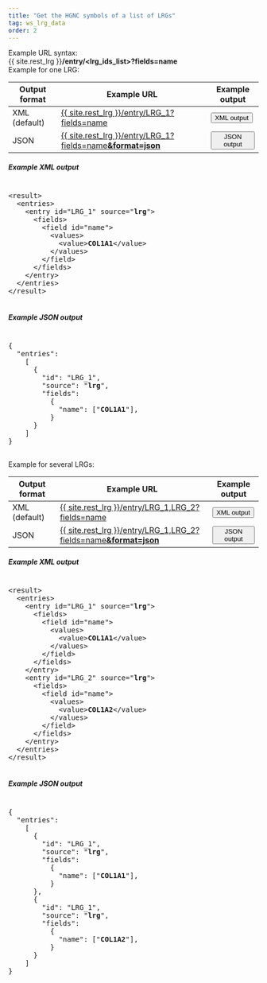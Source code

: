 ```yaml
---
title: "Get the HGNC symbols of a list of LRGs"
tag: ws_lrg_data
order: 2
---
```



<div class="clearfix margin-top-20">
  <div class="left bold_font margin-right-10">Example URL syntax: </div> 
  <div class="left" style="font-weight:normal">
    {{ site.rest_lrg }}<b>/entry/<span class="lrg_purple">&lt;lrg_ids_list&gt;</span>?fields=<span class="lrg_blue">name</span></b>
  </div>
</div>

<div class="ws_example_title bold_font">Example for one LRG:</div>
<div class="ws_example_content">
  <table class="table table-lrg">
    <thead>
      <tr>
        <th>Output format</th>
        <th>Example URL</th>
        <th>Example output</th>
      </tr>
    </thead>
    <tbody>
      <tr>
        <td>XML <span class="smaller-font">(default)</span></td>
        <td>
          <a href="{{ site.rest_lrg }}/entry/LRG_1?fields=name" target="_blank">{{ site.rest_lrg }}/entry/LRG_1?fields=name</a>
        </td>
        <td>
          <button class="btn btn-primary btn-sm" onclick="javascript:show_output('lrg2symbol_search','xml')">XML output</button>
        </td>
      </tr>
      <tr>
        <td>JSON</td>
        <td>
          <a href="{{ site.rest_lrg }}/entry/LRG_1?fields=name&format=json" target="_blank">{{ site.rest_lrg }}/entry/LRG_1?fields=name<b>&format=json</b></a>
        </td>
        <td>
          <button class="btn btn-primary btn-sm" onclick="javascript:show_output('lrg2symbol_search','json')">JSON output</button>
        </td>
      </tr>
    </tbody>   
  </table>

  <div id="lrg2symbol_search">
    <div class="output_example" id="lrg2symbol_search_xml">
      <div class="clearfix">
        <div class="left"><h5>Example XML output</h5></div>
        <div class="right close-button icon-close close-icon-0" style="padding:2px;width:auto" title="Close this panel" onclick="javascript:$('#lrg2symbol_search_xml').hide()"></div>
      </div>
      <pre>
&lt;result>
  &lt;entries>
    &lt;entry id="<span class="lrg_purple bold_font">LRG_1</span>" source="<b>lrg</b>">
      &lt;fields>
        &lt;field id="<span class="lrg_blue bold_font">name</span>">
          &lt;values>
            &lt;value><b>COL1A1</b>&lt;/value>
          &lt;/values>
        &lt;/field>
      &lt;/fields>
    &lt;/entry>
  &lt;/entries>
&lt;/result>
      </pre>
    </div>
    <div class="output_example" id="lrg2symbol_search_json">
      <div class="clearfix">
        <div class="left"><h5>Example JSON output</h5></div>
        <div class="right close-button icon-close close-icon-0" style="padding:2px;width:auto" title="Close this panel" onclick="javascript:$('#lrg2symbol_search_json').hide()"></div>
      </div>
      <pre>
{
  "entries": 
    [
      {
        "id": "<span class="lrg_purple bold_font">LRG_1</span>",
        "source": "<b>lrg</b>",
        "fields": 
          {
            "<span class="lrg_blue bold_font">name</span>": ["<b>COL1A1</b>"],
          }
      }
    ]
}
      </pre>
    </div>
  </div>
</div>


<div class="ws_example_title bold_font">Example for several LRGs:</div>
<div class="ws_example_content">
  <table class="table table-lrg">
    <thead>
      <tr>
        <th>Output format</th>
        <th>Example URL</th>
        <th>Example output</th>
      </tr>
    </thead>
    <tbody>
      <tr>
        <td>XML <span class="smaller-font">(default)</span></td>
        <td>
          <a href="{{ site.rest_lrg }}/entry/LRG_1,LRG_2?fields=name" target="_blank">{{ site.rest_lrg }}/entry/LRG_1,LRG_2?fields=name</a>
        </td>
        <td>
          <button class="btn btn-primary btn-sm" onclick="javascript:show_output('lrg2symbol_multi_search','xml')">XML output</button>
        </td>
      </tr>
      <tr>
        <td>JSON</td>
        <td>
          <a href="{{ site.rest_lrg }}/entry/LRG_1,LRG_2?fields=name&format=json" target="_blank">{{ site.rest_lrg }}/entry/LRG_1,LRG_2?fields=name<b>&format=json</b></a>
        </td>
        <td>
          <button class="btn btn-primary btn-sm" onclick="javascript:show_output('lrg2symbol_multi_search','json')">JSON output</button>
        </td>
      </tr>
    </tbody>   
  </table>

  <div id="lrg2symbol_multi_search">
    <div class="output_example" id="lrg2symbol_multi_search_xml">
      <div class="clearfix">
        <div class="left"><h5>Example XML output</h5></div>
        <div class="right close-button icon-close close-icon-0" style="padding:2px;width:auto" title="Close this panel" onclick="javascript:$('#lrg2symbol_multi_search_xml').hide()"></div>
      </div>
      <pre>
&lt;result>
  &lt;entries>
    &lt;entry id="<span class="lrg_purple bold_font">LRG_1</span>" source="<b>lrg</b>">
      &lt;fields>
        &lt;field id="<span class="lrg_blue bold_font">name</span>">
          &lt;values>
            &lt;value><b>COL1A1</b>&lt;/value>
          &lt;/values>
        &lt;/field>
      &lt;/fields>
    &lt;/entry>
    &lt;entry id="<span class="lrg_purple bold_font">LRG_2</span>" source="<b>lrg</b>">
      &lt;fields>
        &lt;field id="<span class="lrg_blue bold_font">name</span>">
          &lt;values>
            &lt;value><b>COL1A2</b>&lt;/value>
          &lt;/values>
        &lt;/field>
      &lt;/fields>
    &lt;/entry>
  &lt;/entries>
&lt;/result>
      </pre>
    </div>
    <div class="output_example" id="lrg2symbol_multi_search_json">
      <div class="clearfix">
        <div class="left"><h5>Example JSON output</h5></div>
        <div class="right close-button icon-close close-icon-0" style="padding:2px;width:auto" title="Close this panel" onclick="javascript:$('#lrg2symbol_multi_search_json').hide()"></div>
      </div>
      <pre>
{
  "entries": 
    [
      {
        "id": "<span class="lrg_purple bold_font">LRG_1</span>",
        "source": "<b>lrg</b>",
        "fields": 
          {
            "<span class="lrg_blue bold_font">name</span>": ["<b>COL1A1</b>"],
          }
      },
      {
        "id": "<span class="lrg_purple bold_font">LRG_1</span>",
        "source": "<b>lrg</b>",
        "fields": 
          {
            "<span class="lrg_blue bold_font">name</span>": ["<b>COL1A2</b>"],
          }
      }
    ]
}
      </pre>
    </div>
  </div>
</div>